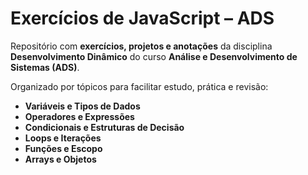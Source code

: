 # Exercícios de JavaScript – ADS

Repositório com **exercícios, projetos e anotações** da disciplina **Desenvolvimento Dinâmico** do curso **Análise e Desenvolvimento de Sistemas (ADS)**.

Organizado por tópicos para facilitar estudo, prática e revisão:

- **Variáveis e Tipos de Dados**
- **Operadores e Expressões**
- **Condicionais e Estruturas de Decisão**
- **Loops e Iterações**
- **Funções e Escopo**
- **Arrays e Objetos**


